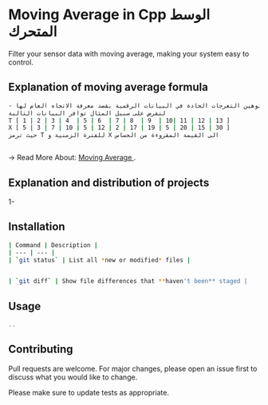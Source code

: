 # Moving Average in Cpp   الوسط المتحرك 
 
Filter your sensor data with moving average, making your system easy to control.

## Explanation of moving average formula
 
```bash
- تعريف: الأوساط المتحركة تستخدم في توهين التعرجات الحادة في البيانات الرقمية بقصد معرفة الاتجاه العام لها..
لنفرض على سبيل المثال توافر البيانات التالية 
T [ 1 | 2 | 3 | 4  | 5 | 6  | 7 | 8  | 9  | 10| 11 | 12 | 13 ]
X [ 5 | 3 | 7 | 10 | 5 | 12 | 2 | 17 | 19 | 5 | 20 | 15 | 30 ]
حيث ترمز T للفترة الزمنية و X الى القيمة المقروءة من الحساس 



```
-> Read More About: [Moving Average ](https://en.wikipedia.org/wiki/Moving_average).

## Explanation and distribution of projects

1-

## Installation
```bash
| Command | Description |
| --- | --- |
| `git status` | List all *new or modified* files |


| `git diff` | Show file differences that **haven't been** staged |
```
## Usage
```cpp
..

```
## Contributing



Pull requests are welcome. For major changes, please open an issue first to discuss what you would like to change.



Please make sure to update tests as appropriate.
